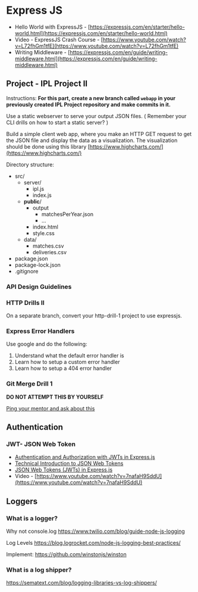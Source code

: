 # Express JS

- Hello World with ExpressJS - [https://expressjs.com/en/starter/hello-world.html](https://expressjs.com/en/starter/hello-world.html)
- Video - ExpressJS Crash Course - [https://www.youtube.com/watch?v=L72fhGm1tfE](https://www.youtube.com/watch?v=L72fhGm1tfE)
- Writing Middleware - [https://expressjs.com/en/guide/writing-middleware.html](https://expressjs.com/en/guide/writing-middleware.html)

## Project - IPL Project II

Instructions:
**For this part, create a new branch called `webapp` in your previously created IPL Project repository and make commits in it.**

Use a static webserver to serve your output JSON files. ( Remember your CLI drills on how to start a static server? )

Build a simple client web app, where you make an HTTP GET request to get the JSON file and display the data as a visualization. The visualization should be done using this library [https://www.highcharts.com/](https://www.highcharts.com/)


Directory structure:

- src/
  - server/
    - ipl.js
    - index.js
  - **public**/
    - output
        - matchesPerYear.json
        - ...
    - index.html
    - style.css
  - data/
    - matches.csv
    - deliveries.csv
- package.json
- package-lock.json
- .gitignore

### API Design Guidelines

### HTTP Drills II
On a separate branch, convert your http-drill-1 project to use expressjs.

### Express Error Handlers

Use google and do the following:

1. Understand what the default error handler is
2. Learn how to setup a custom error handler
3. Learn how to setup a 404 error handler

### Git Merge Drill 1

**DO NOT ATTEMPT THIS BY YOURSELF**

[Ping your mentor and ask about this](https://gitlab.com/mountblue/cohort-js-common/express-merge-conflicts)


## Authentication

### JWT- JSON Web Token

- [Authentication and Authorization with JWTs in Express.js](https://stackabuse.com/authentication-and-authorization-with-jwts-in-express-js/)
- [Technical Introduction to JSON Web Tokens](https://jwt.io/introduction/)
- [JSON Web Tokens (JWTs) in Express.js](https://www.digitalocean.com/community/tutorials/nodejs-jwt-expressjs)
- Video - [https://www.youtube.com/watch?v=7nafaH9SddU](https://www.youtube.com/watch?v=7nafaH9SddU)

## Loggers

### What is a logger?

Why not console.log
https://www.twilio.com/blog/guide-node-js-logging

Log Levels
https://blog.logrocket.com/node-js-logging-best-practices/

Implement:
https://github.com/winstonjs/winston

### What is a log shipper?
https://sematext.com/blog/logging-libraries-vs-log-shippers/
